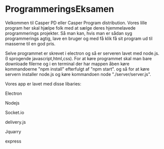 # ProgrammeringsEksamen
Velkommen til Casper PD eller Casper Program distribution.
Vores lille program her skal hjælpe folk med at sælge deres hjemmelavede programmerings projekter.
Så man kan, hvis man er sådan syg programmerings agtig, lave en bruger og med få klik få sit program ud til masserne til en god pris.

Selve programmet er skrevet i electron og så er serveren lavet med node.js.(I sprogende javascript,html,css).
For at køre programmet skal man bare downloade filerne og i en terminal der har mappen åben køre kommandoerne "npm install" efterfulgt af "npm start".
og så for at køre servern installer node.js og køre kommandoen node "./server/server.js".

Vores app er lavet med disse libaries:

Electron

Nodejs

Socket.io

delivery.js

Jquarry

express
